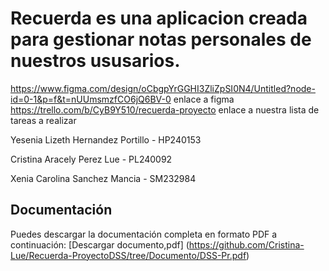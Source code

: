 # Recuerda es una aplicacion creada para gestionar notas personales de nuestros ususarios.

https://www.figma.com/design/oCbgpYrGGHI3ZliZpSI0N4/Untitled?node-id=0-1&p=f&t=nUUmsmzfCO6jQ6BV-0 enlace a figma
https://trello.com/b/CyB9Y510/recuerda-proyecto enlace a nuestra lista de tareas a realizar

Yesenia Lizeth Hernandez Portillo - HP240153

Cristina Aracely Perez Lue - PL240092

Xenia Carolina Sanchez Mancia - SM232984

## Documentación

Puedes descargar la documentación completa en formato PDF a continuación:
[Descargar documento,pdf] (https://github.com/Cristina-Lue/Recuerda-ProyectoDSS/tree/Documento/DSS-Pr.pdf)
